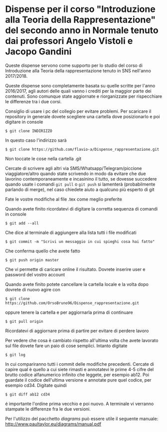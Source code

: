 # Dispense per il corso "Introduzione alla Teoria della Rappresentazione" del secondo anno in Normale tenuto dai professori Angelo Vistoli e Jacopo Gandini


Queste dispense servono come supporto per lo studio del corso di Introduzione alla Teoria della rappresentazione tenuto in SNS nell'anno 2017/2018.

Queste dispense sono completamente basata su quelle scritte per l'anno 2016/2017, agli autori delle quali vanno i crediti per la maggior parte dei contenuti. Sono comunque state aggiornate e riorganizzate per rispecchiare le differenze tra i due corsi.

Consiglio di usare i pc del collegio per evitare problemi. Per scaricare il repository in generale dovete scegliere una cartella dove posizionarlo e poi digitare in console

`$ git clone INDIRIZZO`

In questo caso l'indirizzo sarà

`$ git clone https://github.com/flavio-a/Dispense_rappresentazione.git`

Non toccate le cose nella cartella .git

Cercate di scrivere agli altri via SMS/Whatsapp/Telegram/piccione viaggiatore/altro quando state scrivendo in modo da evitare che due lavorino contemporaneamente e incasinino il tutto, se dovesse succedere quando usate i comandi `git pull` o `git push` si lamenterà (probabilmente parlando di merge), nel caso chiedete aiuto a qualcuno più esperto di git

Fate le vostre modifiche al file .tex come meglio preferite

Quando avete finito ricordatevi di digitare la corretta sequenza di comandi in console

`$ git add --all`

Che dice al terminale di aggiungere alla lista tutti i file modificati

`$ git commit -m "Scrivi un messaggio in cui spieghi cosa hai fatto"`

Che conferma quello che avete fatto

`$ git push origin master`

Che vi permette di caricare online il risultato. Dovrete inserire user e password del vostro account

Quando avete finito potete cancellare la cartella locale e la volta dopo dovrete di nuovo agire con

`$ git clone https://github.com/OrsoBruno96/Dispense_rappresentazione.git`

oppure tenere la cartella e per aggiornarla prima di continuare

`$ git pull origin`

Ricordatevi di aggiornare prima di partire per evitare di perdere lavoro

Per vedere che cosa è cambiato rispetto all'ultima volta che avete lavorato sul file dovete fare un paio di cose semplici. Intanto digitate

`$ git log`

In cui compariranno tutti i commit delle modifiche precedenti. Cercate di capire qual è quello a cui siete rimasti e annotatevi le prime 4-5 cifre del brutto codice alfanumerico infinito che leggete, per esempio ab12.
Poi guardate il codice dell'ultima versione e annotate pure quel codice, per esempio cd34. Digitate quindi

`$ git diff ab12 cd34`

é importante l'ordine prima vecchio e poi nuovo. A terminale vi verranno stampate le differenze fra le due versioni.

Per l'utilizzo del pacchetto *diagrams* può essere utile il seguente manuale: http://www.paultaylor.eu/diagrams/manual.pdf
